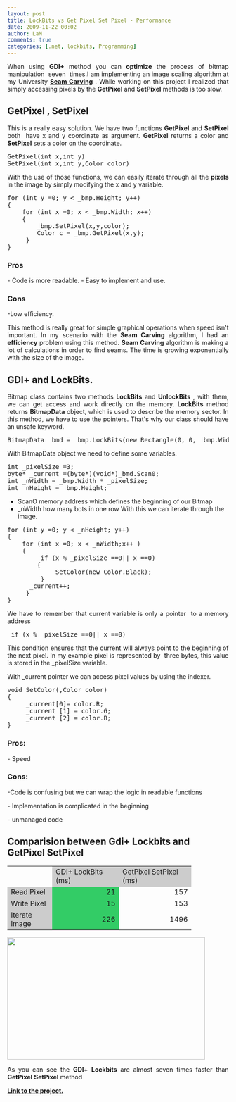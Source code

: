 ```yaml
---
layout: post
title: LockBits vs Get Pixel Set Pixel - Performance
date: 2009-11-22 00:02
author: LaM
comments: true
categories: [.net, lockbits, Programming]
---
```

<p align="justify">When using <strong>GDI+</strong> method you can <strong>optimize</strong> the process of bitmap manipulation  seven  times.I am implementing an image scaling algorithm at my University <a href="http://lammichalfranc.wordpress.com/2009/11/20/seam-carving-part-1/"><strong>Seam Carving</strong></a> . While working on this project I realized that simply accessing pixels by the <strong>GetPixel</strong> and <strong>SetPixel</strong> methods is too slow.</p>

<h2>GetPixel , SetPixel</h2>
<p align="justify">This is a really easy solution. We have two functions <strong>GetPixel</strong> and <strong>SetPixel</strong> both  have x and y coordinate as argument. <strong>GetPixel</strong> returns a color and <strong>SetPixel</strong> sets a color on the coordinate.</p>

<pre class="lang:c# decode:true">GetPixel(int x,int y)
SetPixel(int x,int y,Color color)</pre>
<p align="justify">With the use of those functions, we can easily iterate through all the <strong>pixels</strong> in the image by simply modifying the x and y variable.</p>

<pre class="lang:c# decode:true">for (int y =0; y &lt; _bmp.Height; y++)
{
    for (int x =0; x &lt; _bmp.Width; x++)
    {
        _bmp.SetPixel(x,y,color);
        Color c = _bmp.GetPixel(x,y);
     }
}</pre>
<h3>Pros</h3>
- Code is more readable.
- Easy to implement and use.
<h3>Cons</h3>
-Low efficiency.
<p align="justify">This method is really great for simple graphical operations when speed isn't important. In my scenario with the <strong>Seam Carving</strong> algorithm, I had an <strong>efficiency</strong> problem using this method. <strong>Seam Carving</strong> algorithm is making a lot of calculations in order to find seams. The time is growing exponentially with the size of the image.</p>
<p align="justify"></p>

<h2>GDI+ and LockBits.</h2>
<p align="justify">Bitmap class contains two methods <strong>LockBits</strong> and <strong>UnlockBits</strong> , with them, we can get access and work directly on the memory. <strong>LockBits</strong> method returns <strong>BitmapData</strong> object, which is used to describe the memory sector. In this method, we have to use the pointers. That's why our class should have an unsafe keyword.</p>

<pre class="lang:c# decode:true">BitmapData _bmd = _bmp.LockBits(new Rectangle(0, 0, _bmp.Width,_bmp.Height) , ImageLockMode ReadWrite, _bmp.PixelFormat);</pre>
<p align="justify"></p>
<p align="justify">With BitmapData object we need to define some variables.</p>

<pre class="lang:c# decode:true">int _pixelSize =3;
byte* _current =(byte*)(void*)_bmd.Scan0;
int _nWidth = _bmp.Width * _pixelSize;
int _nHeight = _bmp.Height;</pre>
- ScanO memory address which defines the beginning of our Bitmap
- _nWidth how many bots in one row
With this we can iterate through the image.
<pre class="lang:c# decode:true">for (int y =0; y &lt; _nHeight; y++)
{
    for (int x =0; x &lt; _nWidth;x++ )
    {
         if (x % _pixelSize ==0|| x ==0)
        {
             SetColor(new Color.Black);
         }
      _current++;
     }
}</pre>
<p align="justify">We have to remember that current variable is only a pointer  to a memory address</p>

<pre class="lang:c# decode:true"> if (x % _pixelSize ==0|| x ==0)</pre>
<p align="justify">This condition ensures that the current will always point to the beginning of the next pixel. In my example pixel is represented by  three bytes, this value is stored in the _pixelSize variable.</p>
With _current pointer we can access pixel values by using the indexer.
<pre class="lang:c# decode:true">void SetColor(,Color color)
{
     _current[0]= color.R;
     _current [1] = color.G;
     _current [2] = color.B;
}</pre>
<h3>Pros:</h3>
- Speed
<h3>Cons:</h3>
<p align="justify">-Code is confusing but we can wrap the logic in readable functions</p>
- Implementation is complicated in the beginning
<p align="justify">- unmanaged code</p>

<h2>Comparision between Gdi+ Lockbits and GetPixel SetPixel</h2>
<table border="0" frame="VOID" rules="NONE" cellspacing="0"><colgroup><col width="86" /><col width="136" /><col width="149" /></colgroup>
<tbody>
<tr>
<td align="LEFT" width="86" height="18"></td>
<td align="LEFT" bgcolor="#CCCCCC" width="136">GDI+ LockBits (ms)</td>
<td align="LEFT" bgcolor="#CCCCCC" width="149">GetPixel SetPixel (ms)</td>
</tr>
<tr>
<td align="LEFT" bgcolor="#CCCCCC" height="18">Read Pixel</td>
<td align="RIGHT" bgcolor="#33CC66">21</td>
<td align="RIGHT">157</td>
</tr>
<tr>
<td align="LEFT" bgcolor="#CCCCCC" height="18">Write Pixel</td>
<td align="RIGHT" bgcolor="#33CC66">15</td>
<td align="RIGHT">153</td>
</tr>
<tr>
<td align="LEFT" bgcolor="#CCCCCC" height="18">Iterate Image</td>
<td align="RIGHT" bgcolor="#33CC66">226</td>
<td align="RIGHT">1496</td>
</tr>
</tbody>
</table>
<p align="justify"><a href="http://lammichalfranc.files.wordpress.com/2009/11/wykresikbmp1.jpg"><img class="alignnone size-full wp-image-55" title="wykresikBmp1" src="http://lammichalfranc.files.wordpress.com/2009/11/wykresikbmp1.jpg" alt="" width="450" height="278" /></a></p>
<p align="justify">As you can see the <strong>GDI</strong>+ <strong>Lockbits</strong> are almost seven times faster than <strong>GetPixel</strong> <strong>SetPixel</strong> method</p>
<p align="justify"><a href="https://www.assembla.com/code/projektyLM/subversion/nodes/SeamCarv"><strong>Link to the project.</strong></a></p>
&nbsp;
